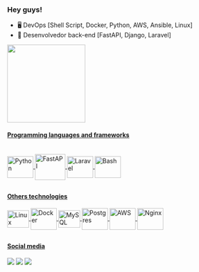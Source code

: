 ### Hey guys!

- 🖥 DevOps [Shell Script, Docker, Python, AWS, Ansible, Linux]
- 🌱 Desenvolvedor back-end [FastAPI, Django, Laravel]

<div style="display: inline_block">
  <a href="https://github.com/jvliocaio">
  <!--<img height="180em" src="https://github-readme-stats.vercel.app/api?username=jvliocaio&show_icons=true&theme=dracula&include_all_commits=true&count_private=true"/> -->
  <img height="180em" src="https://github-readme-stats.vercel.app/api/top-langs/?username=jvliocaio&layout=compact&langs_count=7&theme=dracula"/>
</div>

  #### Programming languages and frameworks
  
  <div style="display: inline_block"><br>
  <img align="center" alt="Python" height="50" width="60" src="https://cdn.jsdelivr.net/gh/devicons/devicon/icons/python/python-original.svg">
  <img align="center" alt="FastAPI" height="60" width="70" src="https://cdn.jsdelivr.net/gh/devicons/devicon/icons/fastapi/fastapi-original-wordmark.svg">
  <img align="center" alt="Laravel" height="50" width="60" src="https://cdn.jsdelivr.net/gh/devicons/devicon/icons/laravel/laravel-plain.svg">
  <img align="center" alt="Bash" height="50" width="60" src="https://cdn.jsdelivr.net/gh/devicons/devicon/icons/bash/bash-plain.svg"> 
  

  ##
  #### Others technologies
  <img align="center" alt="Linux" height="40" width="50" src="https://cdn.jsdelivr.net/gh/devicons/devicon/icons/linux/linux-original.svg"> 
  <img align="center" alt="Docker" height="50" width="60" src="https://cdn.jsdelivr.net/gh/devicons/devicon/icons/docker/docker-original.svg"> 
  <img align="center" alt="MySQL" height="40" width="50" src="https://cdn.jsdelivr.net/gh/devicons/devicon/icons/mysql/mysql-original.svg"> 
  <img align="center" alt="Postgres" height="50" width="60" src="https://cdn.jsdelivr.net/gh/devicons/devicon/icons/postgresql/postgresql-original.svg">
  <img align="center" alt="AWS" height="50" width="60" src="https://cdn.jsdelivr.net/gh/devicons/devicon/icons/amazonwebservices/amazonwebservices-original.svg">
  <img align="center" alt="Nginx" height="50" width="60" src="https://cdn.jsdelivr.net/gh/devicons/devicon/icons/nginx/nginx-original.svg">
  </div>

  ##

  #### Social media
  <div> 
 	<a href="https://www.twitch.tv/aahjuca" target="_blank"><img src="https://img.shields.io/badge/Twitch-9146FF?style=for-the-badge&logo=twitch&logoColor=white" target="_blank"></a>
  <a href = "mailto:juliocaionouverney@gmail.com"><img src="https://img.shields.io/badge/-Gmail-%23333?style=for-the-badge&logo=gmail&logoColor=white" target="_blank"></a>
  <a href="https://www.linkedin.com/in/julio-o-660386197/" target="_blank"><img src="https://img.shields.io/badge/-LinkedIn-%230077B5?style=for-the-badge&logo=linkedin&logoColor=white" target="_blank"></a> 
  </div>
  

